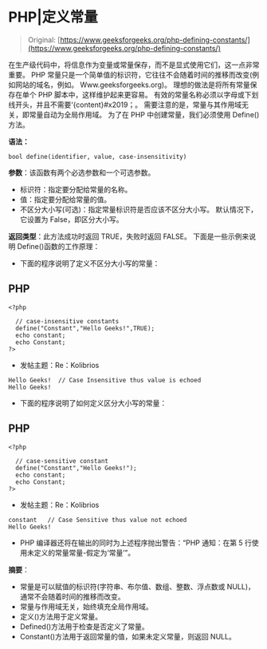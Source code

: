 # PHP|定义常量

> Original: [https://www.geeksforgeeks.org/php-defining-constants/](https://www.geeksforgeeks.org/php-defining-constants/)

在生产级代码中，将信息作为变量或常量保存，而不是显式使用它们，这一点非常重要。 PHP 常量只是一个简单值的标识符，它往往不会随着时间的推移而改变(例如网站的域名，例如。 Www.geeksforgeeks.org)。 理想的做法是将所有常量保存在单个 PHP 脚本中，这样维护起来更容易。 有效的常量名称必须以字母或下划线开头，并且不需要‘{content}#x2019；。 需要注意的是，常量与其作用域无关，即常量自动为全局作用域。
为了在 PHP 中创建常量，我们必须使用 Define()方法。

**语法：**

```
bool define(identifier, value, case-insensitivity)
```

**参数**：该函数有两个必选参数和一个可选参数。

*   标识符：指定要分配给常量的名称。
*   值：指定要分配给常量的值。
*   不区分大小写(可选)：指定常量标识符是否应该不区分大小写。 默认情况下，它设置为 False，即区分大小写。

**返回类型**：此方法成功时返回 TRUE，失败时返回 FALSE。
下面是一些示例来说明 Define()函数的工作原理：

*   下面的程序说明了定义不区分大小写的常量：

## PHP

```
<?php

  // case-insensitive constants
  define("Constant","Hello Geeks!",TRUE);
  echo constant;
  echo Constant;
?>
```

*   发帖主题：Re：Kolibrios

```
Hello Geeks!  // Case Insensitive thus value is echoed
Hello Geeks!
```

*   下面的程序说明了如何定义区分大小写的常量：

## PHP

```
<?php

  // case-sensitive constant
  define("Constant","Hello Geeks!");
  echo constant;
  echo Constant;
?>
```

*   发帖主题：Re：Kolibrios

```
constant   // Case Sensitive thus value not echoed
Hello Geeks! 
```

*   PHP 编译器还将在输出的同时为上述程序抛出警告：“PHP 通知：在第 5 行使用未定义的常量常量-假定为‘常量’”。

**摘要**：

*   常量是可以赋值的标识符(字符串、布尔值、数组、整数、浮点数或 NULL)，通常不会随着时间的推移而改变。
*   常量与作用域无关，始终填充全局作用域。
*   定义()方法用于定义常量。
*   Defined()方法用于检查是否定义了常量。
*   Constant()方法用于返回常量的值，如果未定义常量，则返回 NULL。